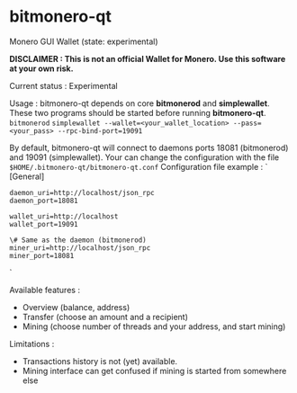 bitmonero-qt
============

Monero GUI Wallet (state: experimental)


**DISCLAIMER : This is not an official Wallet for Monero. Use this software at your own risk.**


Current status : Experimental


Usage :
bitmonero-qt depends on core **bitmonerod** and **simplewallet**. These two programs should be started before running **bitmonero-qt**.
    `bitmonerod`
    `simplewallet --wallet=<your_wallet_location> --pass=<your_pass> --rpc-bind-port=19091`

By default, bitmonero-qt will connect to daemons ports 18081 (bitmonerod) and 19091 (simplewallet).
Your can change the configuration with the file `$HOME/.bitmonero-qt/bitmonero-qt.conf`
Configuration file example : 
`
    [General]
    
    daemon_uri=http://localhost/json_rpc
    daemon_port=18081
    
    wallet_uri=http://localhost
    wallet_port=19091
    
    \# Same as the daemon (bitmonerod)
    miner_uri=http://localhost/json_rpc
    miner_port=18081
`

Available features :
* Overview (balance, address)
* Transfer (choose an amount and a recipient)
* Mining (choose number of threads and your address, and start mining)


Limitations :
* Transactions history is not (yet) available.
* Mining interface can get confused if mining is started from somewhere else
